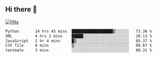## Hi there 👋

<!--
**alihaqberdi/alihaqberdi** is a ✨ _special_ ✨ repository because its `README.md` (this file) appears on your GitHub profile.

Here are some ideas to get you started:

- 🔭 I’m currently working on ...
- 🌱 I’m currently learning ...
- 👯 I’m looking to collaborate on ...
- 🤔 I’m looking for help with ...
- 💬 Ask me about ...
- 📫 How to reach me: ...
- 😄 Pronouns: ...
- ⚡ Fun fact: ...
-->

[![Hits](https://hits.sh/github.com/alihaqberdi.svg)](https://hits.sh/github.com/alihaqberdi/)

<!--START_SECTION:waka-->

```txt
Python       14 hrs 43 mins  ██████████████████▒░░░░░░   73.36 %
XML          4 hrs 2 mins    █████░░░░░░░░░░░░░░░░░░░░   20.13 %
JavaScript   1 hr 4 mins     █▒░░░░░░░░░░░░░░░░░░░░░░░   05.37 %
CSV file     8 mins          ▒░░░░░░░░░░░░░░░░░░░░░░░░   00.67 %
textmate     3 mins          ░░░░░░░░░░░░░░░░░░░░░░░░░   00.31 %
```

<!--END_SECTION:waka-->
